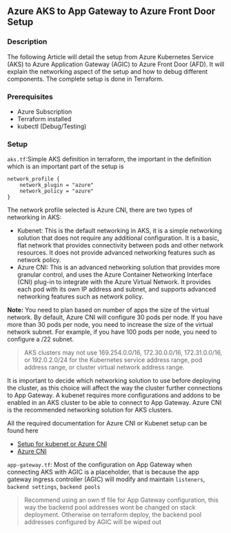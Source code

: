 ## Azure AKS to App Gateway to Azure Front Door Setup

### Description
The following Article will detail the setup from Azure Kubernetes Service (AKS) to Azure Application Gateway (AGIC) to Azure Front Door (AFD).
It will explain the networking aspect of the setup and how to debug different components. The complete setup is done in Terraform.

### Prerequisites
- Azure Subscription
- Terraform installed
- kubectl (Debug/Testing)

### Setup
`aks.tf`:Simple AKS definition in terraform, the important in the definition which is an important part of the setup is
```hcl
network_profile {
    network_plugin = "azure"
    network_policy = "azure"
}
```
The network profile selected is Azure CNI, there are two types of networking in AKS:
- Kubenet: This is the default networking in AKS, it is a simple networking solution that does not require any additional configuration. It is a basic, flat network that provides connectivity between pods and other network resources. It does not provide advanced networking features such as network policy.
- Azure CNI: This is an advanced networking solution that provides more granular control, and uses the Azure Container Networking Interface (CNI) plug-in to integrate with the Azure Virtual Network. It provides each pod with its own IP address and subnet, and supports advanced networking features such as network policy.

**Note:**
You need to plan based on number of apps the size of the virtual network. By default, Azure CNI will configure 30 pods per node. If you have more than 30 pods per node, you need to increase the size of the virtual network subnet. For example, if you have 100 pods per node, you need to configure a /22 subnet.

> AKS clusters may not use 169.254.0.0/16, 172.30.0.0/16, 172.31.0.0/16, or 192.0.2.0/24 for the Kubernetes service address range, pod address range, or cluster virtual network address range.

It is important to decide which networking solution to use before deploying the cluster, as this choice will affect the way the cluster further connections to App Gateway. A kubenet requires more configurations and addons to be enabled in an AKS cluster to be able to connect to App Gateway. Azure CNI is the recommended networking solution for AKS clusters.

All the required documentation for Azure CNI or Kubenet setup can be found here
- [Setup for kubenet or Azure CNI](https://azure.github.io/application-gateway-kubernetes-ingress/how-tos/networking/)
- [Azure CNI](https://docs.microsoft.com/en-us/azure/aks/configure-azure-cni)

`app-gateway.tf`: Most of the configuration on App Gateway when connecting AKS with AGIC is a placeholder, that is because
the app gateway ingress controller (AGIC) will modify and maintain `listeners`, `backend settings`, `backend pools`
> Recommend using an own tf file for App Gateway configuration, this way the backend pool addresses wont be changed on stack deployment. Otherwise on terraform deploy, the backend pool addresses configured by AGIC will be wiped out
```hcl

```